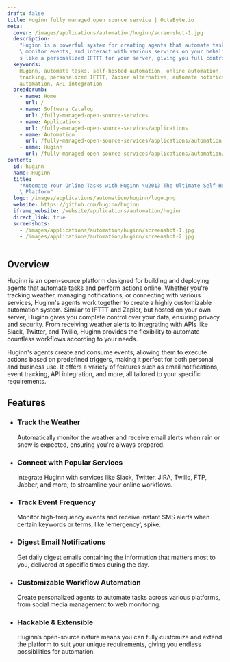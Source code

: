 ```yaml
---
draft: false
title: Huginn fully managed open source service | OctaByte.io
meta:
  cover: /images/applications/automation/huginn/screenshot-1.jpg
  description:
    "Huginn is a powerful system for creating agents that automate tasks,\
    \ monitor events, and interact with various services on your behalf. It\u2019\
    s like a personalized IFTTT for your server, giving you full control of your data."
  keywords:
    Huginn, automate tasks, self-hosted automation, online automation, event
    tracking, personalized IFTTT, Zapier alternative, automate notifications, server
    automation, API integration
  breadcrumb:
    - name: Home
      url: /
    - name: Software Catalog
      url: /fully-managed-open-source-services
    - name: Applications
      url: /fully-managed-open-source-services/applications
    - name: Automation
      url: /fully-managed-open-source-services/applications/automation
    - name: Huginn
      url: /fully-managed-open-source-services/applications/automation/huginn
content:
  id: huginn
  name: Huginn
  title:
    "Automate Your Online Tasks with Huginn \u2013 The Ultimate Self-Hosted Agent\
    \ Platform"
  logo: /images/applications/automation/huginn/logo.png
  website: https://github.com/huginn/huginn
  iframe_website: /website/applications/automation/huginn
  direct_link: true
  screenshots:
    - /images/applications/automation/huginn/screenshot-1.jpg
    - /images/applications/automation/huginn/screenshot-2.jpg
---
```


## Overview

Huginn is an open-source platform designed for building and deploying agents that automate tasks and perform actions online. Whether you're tracking weather, managing notifications, or connecting with various services, Huginn's agents work together to create a highly customizable automation system. Similar to IFTTT and Zapier, but hosted on your own server, Huginn gives you complete control over your data, ensuring privacy and security. From receiving weather alerts to integrating with APIs like Slack, Twitter, and Twilio, Huginn provides the flexibility to automate countless workflows according to your needs.

Huginn's agents create and consume events, allowing them to execute actions based on predefined triggers, making it perfect for both personal and business use. It offers a variety of features such as email notifications, event tracking, API integration, and more, all tailored to your specific requirements.

## Features

- ### Track the Weather

  Automatically monitor the weather and receive email alerts when rain or snow is expected, ensuring you're always prepared.

- ### Connect with Popular Services

  Integrate Huginn with services like Slack, Twitter, JIRA, Twilio, FTP, Jabber, and more, to streamline your online workflows.

- ### Track Event Frequency

  Monitor high-frequency events and receive instant SMS alerts when certain keywords or terms, like 'emergency', spike.

- ### Digest Email Notifications

  Get daily digest emails containing the information that matters most to you, delivered at specific times during the day.

- ### Customizable Workflow Automation

  Create personalized agents to automate tasks across various platforms, from social media management to web monitoring.

- ### Hackable & Extensible

  Huginn’s open-source nature means you can fully customize and extend the platform to suit your unique requirements, giving you endless possibilities for automation.
